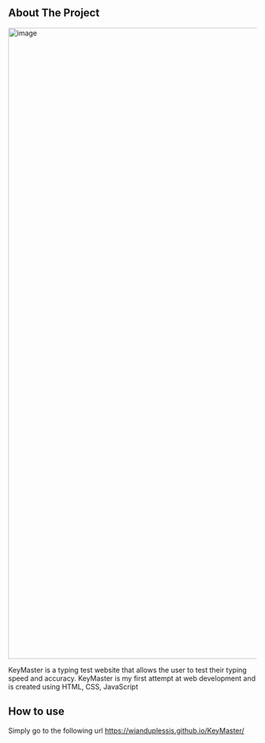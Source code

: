 <!-- ABOUT THE PROJECT -->
## About The Project

<img width="1280" alt="image" src="https://github.com/user-attachments/assets/ce9aca2b-e72d-456b-8b97-29fb4c4f9d76">


KeyMaster is a typing test website that allows the user to test their typing speed and accuracy. KeyMaster is my first attempt at web development and is created using HTML, CSS, JavaScript

<!-- GETTING STARTED -->
## How to use

Simply go to the following url
https://wianduplessis.github.io/KeyMaster/
